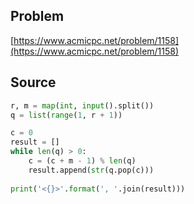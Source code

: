 ## Problem

[https://www.acmicpc.net/problem/1158](https://www.acmicpc.net/problem/1158)

## Source

```py
r, m = map(int, input().split())
q = list(range(1, r + 1))

c = 0
result = []
while len(q) > 0:
    c = (c + m - 1) % len(q)
    result.append(str(q.pop(c)))
    
print('<{}>'.format(', '.join(result)))
```